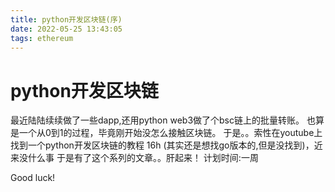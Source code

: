 ```yaml
---
title: python开发区块链(序)
date: 2022-05-25 13:43:05
tags: ethereum
---
```


# python开发区块链

最近陆陆续续做了一些dapp,还用python web3做了个bsc链上的批量转账。
也算是一个从0到1的过程，毕竟刚开始没怎么接触区块链。
于是。。索性在youtube上找到一个python开发区块链的教程 16h (其实还是想找go版本的,但是没找到)，近来没什么事
于是有了这个系列的文章。。肝起来！
计划时间:一周

Good luck!